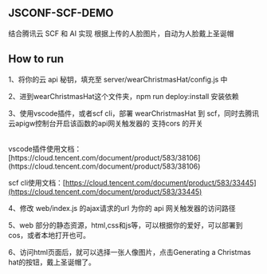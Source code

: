 ## JSCONF-SCF-DEMO

结合腾讯云 SCF 和 AI 实现
根据上传的人脸图片，自动为人脸戴上圣诞帽

## How to run

1、将你的云 api 秘钥，填充至 server/wearChristmasHat/config.js 中

2、进到wearChristmasHat这个文件夹，npm run deploy:install 安装依赖

3、使用vscode插件，或者scf cli，部署 wearChristmasHat 到 scf，同时去腾讯云apigw控制台开启该函数的api网关触发器的 支持cors 的开关

<br/>
vscode插件使用文档：[https://cloud.tencent.com/document/product/583/38106](https://cloud.tencent.com/document/product/583/38106)

<br/>

scf cli使用文档：[https://cloud.tencent.com/document/product/583/33445](https://cloud.tencent.com/document/product/583/33445)

4、修改 web/index.js 的ajax请求的url 为你的 api 网关触发器的访问路径

5、web 部分的静态资源，html,css和js等，可以根据你的爱好，可以部署到 cos，或者本地打开也可。

6、访问html页面后，就可以选择一张人像图片，点击Generating a Christmas hat的按钮，戴上圣诞帽了。

